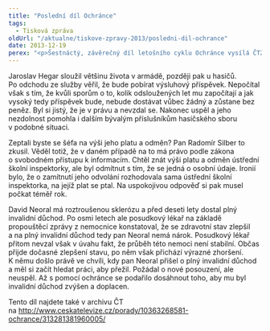 ```yaml
---
title: "Poslední díl Ochránce"
tags:
  - Tisková zpráva
oldUrl: "/aktualne/tiskove-zpravy-2013/posledni-dil-ochrance"
date: 2013-12-19
perex: "<p>Šestnáctý, závěrečný díl letošního cyklu Ochránce vysílá ČT2 v neděli 22. prosince ve 13:00 h. Lidé z těchto tří příběhů svou vytrvalostí dokázali uspět proti chybujícím úřadům, ať už ve sporu o výsluhový příspěvek, přístup k informacím o platu státních zaměstnanců a při odnětí invalidního důchodu vážně nemocnému příjemci. Reprízy pořadu jsou na programu ČT2 v neděli a úterý po půlnoci.</p>"
---
```


<!-- imported from the old website -->

<p>Jaroslav Hegar sloužil většinu života v armádě, později pak u hasičů. Po odchodu ze služby věřil, že bude pobírat výsluhový příspěvek. Nepočítal však s tím, že kvůli sporům o to, kolik odsloužených let mu započítají a jak vysoký tedy příspěvek bude, nebude dostávat vůbec žádný a zůstane bez peněz. Byl si jistý, že je v právu a nevzdal se. Nakonec uspěl a jeho nezdolnost pomohla i dalším bývalým příslušníkům hasičského sboru v podobné situaci.</p><p>Zeptali byste se šéfa na výši jeho platu a odměn? Pan Radomír Silber to zkusil. Věděl totiž, že v daném případě na to má právo podle zákona o svobodném přístupu k informacím. Chtěl znát výši platu a odměn ústřední školní inspektorky, ale byl odmítnut s tím, že se jedná o osobní údaje. Ironií bylo, že o zamítnutí jeho odvolání rozhodovala sama ústřední školní inspektorka, na jejíž plat se ptal. Na uspokojivou odpověď si pak musel počkat téměř rok. </p><p>David Neoral má roztroušenou sklerózu a před deseti lety dostal plný invalidní důchod. Po osmi letech ale posudkový lékař na základě propouštěcí zprávy z nemocnice konstatoval, že se zdravotní stav zlepšil a na plný invalidní důchod tedy pan Neoral nemá nárok. Posudkový lékař přitom nevzal však v úvahu fakt, že průběh této nemoci není stabilní. Občas přijde dočasné zlepšení stavu, po něm však přichází výrazné zhoršení. K němu došlo právě ve chvíli, kdy pan Neoral přišel o plný invalidní důchod a měl si začít hledat práci, aby přežil. Požádal o nové posouzení, ale neuspěl. Až s pomocí ochránce se podařilo dosáhnout toho, aby mu byl invalidní důchod zvýšen a doplacen.</p><p>Tento díl najdete také v archivu ČT na <a title="Otevření do nového okna" href="http://www.ceskatelevize.cz/porady/10363268581-ochrance/313281381960005/" target="_blank">http://www.ceskatelevize.cz/porady/10363268581-ochrance/313281381960005/</a> <img alt="" src="https://www.ochrance.cz/typo3/ext/od_linkdesc/icons/external.gif" class="od_linkdesc_icon_external" /> </p>
